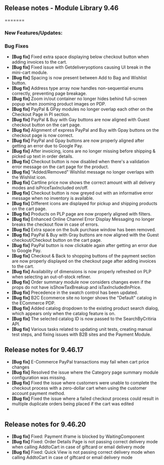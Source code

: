 ## Release notes - Module Library 9.46
=======

### New Features/Updates:

### Bug Fixes

* **[Bug fix]** 	Fixed extra space displaying below checkout button when adding invoices to the cart.
* **[Bug fix]** 	Fixed issue with Getdeliveryoptions causing UI break in the mini-cart module.
* **[Bug fix]** 	Spacing is now present between Add to Bag and Wishlist button.
* **[Bug fix]** 	Address type array now handles non-sequential enums correctly, preventing page breakage.
* **[Bug fix]** 	Zoom in/out container no longer hides behind full-screen popup when zooming product images on PDP.
* **[Bug fix]** 	PayPal & GPay modules no longer overlap each other on the Checkout Page in PI section.
* **[Bug fix]** 	PayPal & Buy with Gay buttons are now aligned with Guest checkout button on the cart page.
* **[Bug fix]** 	Alignment of express PayPal and Buy with Gpay buttons on the checkout page is now correct.
* **[Bug fix]** 	PayPal and Gpay buttons are now properly aligned after getting an error due to Google Pay.
* **[Bug fix]** 	After invoicing, icons are no longer missing before shipping & picked up text in order details.
* **[Bug fix]** 	Checkout button is now disabled when there's a validation error message on the cart page for the product.
* **[Bug fix]** 	"Added/Removed" Wishlist message no longer overlaps with the Wishlist icon.
* **[Bug fix]** 	Cartline price now shows the correct amount with all delivery modes and isPriceTaxIncluded on/off.
* **[Bug fix]** 	Checkout button is now greyed out with an informative error message when no inventory is available.
* **[Bug fix]** 	Different icons are displayed for pickup and shipping products on the cart page.
* **[Bug fix]** 	Products on PLP page are now properly aligned with filters.
* **[Bug fix]** 	Enhanced Online Channel Error Display Messaging no longer breaks the checkout flow in case of errors.
* **[Bug fix]** 	Extra space on the bulk purchase window has been removed.
* **[Bug fix]** 	PayPal & Buy with Gray buttons are now aligned with the Guest checkout/Checkout button on the cart page.
* **[Bug fix]** 	PayPal button is now clickable again after getting an error due to Google Pay.
* **[Bug fix]** 	Checkout & Back to shopping buttons of the payment section are now properly displayed on the checkout page after adding invoices to the cart.
* **[Bug fix]** 	Availability of dimensions is now properly refreshed on PLP when selecting an out-of-stock refiner.
* **[Bug fix]** 	Order summary module now considers changes even if the props do not have isShowTaxBreakup and isTaxIncludedInPrice.
* **[Bug fix]** 	Precedence in the swatch control has been updated.
* **[Bug fix]** 	B2C Ecommerce site no longer shows the "Default" catalog in the ECommerce PDP.
* **[Bug fix]** 	Added catalog dropdown to the existing product search dialog, which appears only when the catalog feature is on.
* **[Bug fix]** 	The selected catalog ID is now passed to the SearchByCritiria API.
* **[Bug fix]** 	Various tasks related to updating unit tests, creating manual test steps, and fixing issues with B2B sites and the Payment Module.

## Release notes for 9.46.17

* **[Bug fix]**     E-Commerce PayPal transactions may fail when cart price changes
* **[Bug fix]**     Resolved the issue where the Category page summary module configuration was missing.
* **[Bug fix]**     Fixed the issue where customers were unable to complete the checkout process with a zero-dollar cart when using the customer account payment method.
* **[Bug fix]**     Fixed the issue where a failed checkout process could result in multiple duplicate orders being placed if the cart was edited
* 
## Release notes for 9.46.20

* **[Bug fix]**     Fixed: Payment iframe is blocked by WaitingComponent
* **[Bug fix]**     Fixed: Order Details Page is not passing correct delivery mode when calling AddtoCart in case of giftcard or email delivery mode
* **[Bug fix]**     Fixed: Quick View is not passing correct delivery mode when calling AddtoCart in case of giftcard or email delivery mode


